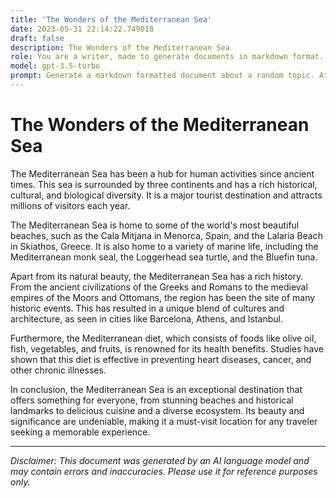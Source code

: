 ```yaml
---
title: 'The Wonders of the Mediterranean Sea'
date: 2023-05-31 22:14:22.749018
draft: false
description: The Wonders of the Mediterranean Sea
role: You are a writer, made to generate documents in markdown format. It is very important that all of the documents you generate are in valid markdown format.
model: gpt-3.5-turbo
prompt: Generate a markdown formatted document about a random topic. At the bottom, include a disclaimer explaining that the document was generated by you. The first line of the document should be the title. Make sure that the entire document is in proper markdown format, using a mix of various tags to make the document visually appealing.
---
```


# The Wonders of the Mediterranean Sea

The Mediterranean Sea has been a hub for human activities since ancient times. This sea is surrounded by three continents and has a rich historical, cultural, and biological diversity. It is a major tourist destination and attracts millions of visitors each year. 

The Mediterranean Sea is home to some of the world's most beautiful beaches, such as the Cala Mitjana in Menorca, Spain, and the Lalaria Beach in Skiathos, Greece. It is also home to a variety of marine life, including the Mediterranean monk seal, the Loggerhead sea turtle, and the Bluefin tuna.

Apart from its natural beauty, the Mediterranean Sea has a rich history. From the ancient civilizations of the Greeks and Romans to the medieval empires of the Moors and Ottomans, the region has been the site of many historic events. This has resulted in a unique blend of cultures and architecture, as seen in cities like Barcelona, Athens, and Istanbul.

Furthermore, the Mediterranean diet, which consists of foods like olive oil, fish, vegetables, and fruits, is renowned for its health benefits. Studies have shown that this diet is effective in preventing heart diseases, cancer, and other chronic illnesses.

In conclusion, the Mediterranean Sea is an exceptional destination that offers something for everyone, from stunning beaches and historical landmarks to delicious cuisine and a diverse ecosystem. Its beauty and significance are undeniable, making it a must-visit location for any traveler seeking a memorable experience.

---

*Disclaimer: This document was generated by an AI language model and may contain errors and inaccuracies. Please use it for reference purposes only.*